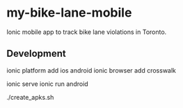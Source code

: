 my-bike-lane-mobile
===================

Ionic mobile app to track bike lane violations in Toronto.


Development
-----------

ionic platform add ios android
ionic browser add crosswalk

ionic serve
ionic run android

./create_apks.sh
